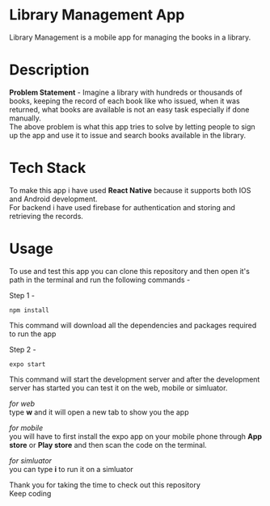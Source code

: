 # Library Management App
Library Management is a mobile app for managing the books in a library.  

# Description
**Problem Statement** - Imagine a library with hundreds or thousands of books, keeping the record of each book like who issued, when it was returned, what books are available is not an easy task especially if done manually.  
The above problem is what this app tries to solve by letting people to sign up the app and use it to issue and search books available in the library.

# Tech Stack
To make this app i have used **React Native** because it supports both IOS and Android development.  
For backend i have used firebase for authentication and storing and retrieving the records.  

# Usage
To use and test this app you can clone this repository and then open it's path in the terminal 
and run the following commands -   

Step 1 -  

```  
npm install
```  
This command will download all the dependencies and packages required to run the app

Step 2 -  

```
expo start  
```  
This command will start the development server and after the development server has started you can test it on the web, mobile or simluator.  

*for web*  
type **w** and it will open a new tab to show you the app  

*for mobile*  
you will have to first install the expo app on your mobile phone through **App store** or **Play store** and then scan the code on the terminal.

*for simluator*  
you can type **i** to run it on a simluator

Thank you for taking the time to check out this repository  
Keep coding

